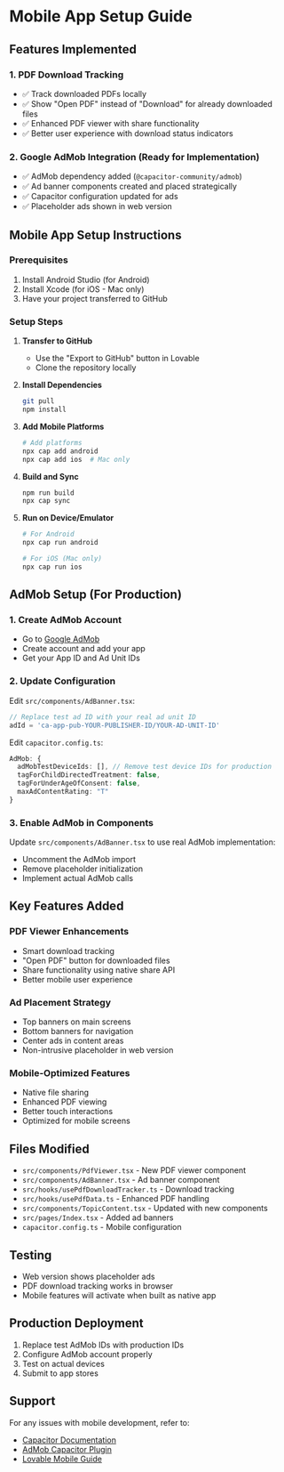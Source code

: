 # Mobile App Setup Guide

## Features Implemented

### 1. PDF Download Tracking
- ✅ Track downloaded PDFs locally
- ✅ Show "Open PDF" instead of "Download" for already downloaded files
- ✅ Enhanced PDF viewer with share functionality
- ✅ Better user experience with download status indicators

### 2. Google AdMob Integration (Ready for Implementation)
- ✅ AdMob dependency added (`@capacitor-community/admob`)
- ✅ Ad banner components created and placed strategically
- ✅ Capacitor configuration updated for ads
- ✅ Placeholder ads shown in web version

## Mobile App Setup Instructions

### Prerequisites
1. Install Android Studio (for Android)
2. Install Xcode (for iOS - Mac only)
3. Have your project transferred to GitHub

### Setup Steps

1. **Transfer to GitHub**
   - Use the "Export to GitHub" button in Lovable
   - Clone the repository locally

2. **Install Dependencies**
   ```bash
   git pull
   npm install
   ```

3. **Add Mobile Platforms**
   ```bash
   # Add platforms
   npx cap add android
   npx cap add ios  # Mac only
   ```

4. **Build and Sync**
   ```bash
   npm run build
   npx cap sync
   ```

5. **Run on Device/Emulator**
   ```bash
   # For Android
   npx cap run android
   
   # For iOS (Mac only)
   npx cap run ios
   ```

## AdMob Setup (For Production)

### 1. Create AdMob Account
- Go to [Google AdMob](https://admob.google.com/)
- Create account and add your app
- Get your App ID and Ad Unit IDs

### 2. Update Configuration
Edit `src/components/AdBanner.tsx`:
```typescript
// Replace test ad ID with your real ad unit ID
adId = 'ca-app-pub-YOUR-PUBLISHER-ID/YOUR-AD-UNIT-ID'
```

Edit `capacitor.config.ts`:
```typescript
AdMob: {
  adMobTestDeviceIds: [], // Remove test device IDs for production
  tagForChildDirectedTreatment: false,
  tagForUnderAgeOfConsent: false,
  maxAdContentRating: "T"
}
```

### 3. Enable AdMob in Components
Update `src/components/AdBanner.tsx` to use real AdMob implementation:
- Uncomment the AdMob import
- Remove placeholder initialization
- Implement actual AdMob calls

## Key Features Added

### PDF Viewer Enhancements
- Smart download tracking
- "Open PDF" button for downloaded files
- Share functionality using native share API
- Better mobile user experience

### Ad Placement Strategy
- Top banners on main screens
- Bottom banners for navigation
- Center ads in content areas
- Non-intrusive placeholder in web version

### Mobile-Optimized Features
- Native file sharing
- Enhanced PDF viewing
- Better touch interactions
- Optimized for mobile screens

## Files Modified
- `src/components/PdfViewer.tsx` - New PDF viewer component
- `src/components/AdBanner.tsx` - Ad banner component
- `src/hooks/usePdfDownloadTracker.ts` - Download tracking
- `src/hooks/usePdfData.ts` - Enhanced PDF handling
- `src/components/TopicContent.tsx` - Updated with new components
- `src/pages/Index.tsx` - Added ad banners
- `capacitor.config.ts` - Mobile configuration

## Testing
- Web version shows placeholder ads
- PDF download tracking works in browser
- Mobile features will activate when built as native app

## Production Deployment
1. Replace test AdMob IDs with production IDs
2. Configure AdMob account properly
3. Test on actual devices
4. Submit to app stores

## Support
For any issues with mobile development, refer to:
- [Capacitor Documentation](https://capacitorjs.com/)
- [AdMob Capacitor Plugin](https://github.com/capacitor-community/admob)
- [Lovable Mobile Guide](https://lovable.dev/blogs/TODO)